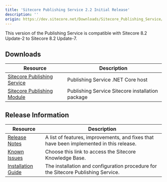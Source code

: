 ```yaml
---
title: 'Sitecore Publishing Service 2.2 Initial Release'
description: ''
origin: https://dev.sitecore.net/Downloads/Sitecore_Publishing_Service/22/Sitecore_Publishing_Service_22_Initial_Release.aspx
---
```


This version of the Publishing Service is compatible with Sitecore 8.2 Update-2 to Sitecore 8.2 Update-7.

## Downloads

| Resource                                                                                                                                                                                                                                   | Description                                      |
| ------------------------------------------------------------------------------------------------------------------------------------------------------------------------------------------------------------------------------------------ | ------------------------------------------------ |
| [Sitecore Publishing Service](https://scdp.blob.core.windows.net/downloads/Sitecore%20Publishing%20Service/22/Sitecore%20Publishing%20Service%2022%20Initial%20Release/Secure/Sitecore%20Publishing%20Service%202.2.0%20rev.%20171220.zip) | Publishing Service .NET Core host                |
| [Sitecore Publishing Module](https://scdp.blob.core.windows.net/downloads/Sitecore%20Publishing%20Service/22/Sitecore%20Publishing%20Service%2022%20Initial%20Release/Secure/Sitecore%20Publishing%20Module%202.2.0%20rev.%20171220.zip)   | Publishing Service Sitecore installation package |

## Release Information

| Resource                                                                                                                                                                                                                              | Description                                                                             |
| ------------------------------------------------------------------------------------------------------------------------------------------------------------------------------------------------------------------------------------- | --------------------------------------------------------------------------------------- |
| [Release Notes](/downloads/Sitecore_Publishing_Service/22/Sitecore_Publishing_Service_22_Initial_Release/Release_Notes)                                                                                                               | A list of features, improvements, and fixes that have been implemented in this release. |
| [Known Issues](https://kb.sitecore.net/articles/431510)                                                                                                                                                                               | Choose this link to access the Sitecore Knowledge Base.                                 |
| [Installation Guide](https://scdp.blob.core.windows.net/downloads/Sitecore%20Publishing%20Service/22/Sitecore%20Publishing%20Service%2022%20Initial%20Release/Secure/Publishing-Service-Installation-and-Configuration-Guide-2.2.pdf) | The installation and configuration procedure for the Sitecore Publishing Service.       |
